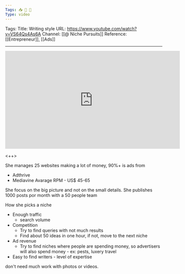 ```yaml
---
Tags: 📥 🎥 🔴
Type: video
---
```

 
Tags: 
Title: Writing style
URL: https://www.youtube.com/watch?v=VS64Qs4As6A
Channel: [[@ Niche Pursuits]]
Reference: [[Entrepreneur]], [[Ads]]

---

<center>
	<iframe width="560" height="315" src="https://www.youtube.com/embed/VS64Qs4As6A" frameborder="0" allow="accelerometer; autoplay; encrypted-media; gyroscope; picture-in-picture" allow-fullscreen></iframe>
</center>

<++>

She manages 25 websites making a lot of money, 90%+ is ads from
- Adthrive
- Mediavine
Avarage RPM - US$ 45-65

She focus on the big picture and not on the small details. She publishes 1000 posts por month with a 50 people team

How she picks a niche
- Enough traffic
	- search volume
- Competition
	- Try to find queries with not much results
	- Find about 50 ideas in one hour, if not, move to the next niche
- Ad revenue
	- Try to find niches where people are spending money, so advertisers will also spend money - ex: pests, luxery travel
- Easy to find writers - level of expertise

don't need much work with photos or videos.